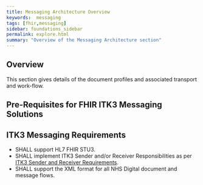 ```yaml
---
title: Messaging Architecture Overview
keywords:  messaging
tags: [fhir,messaging]
sidebar: foundations_sidebar
permalink: explore.html
summary: "Overview of the Messaging Architecture section"
---
```




## Overview ##

This section gives details of the document profiles and associated transport and work-flow. 

## Pre-Requisites for FHIR ITK3 Messaging Solutions ##

## ITK3 Messaging Requirements ##

- SHALL support HL7 FHIR STU3.
- SHALL implement ITK3 Sender and/or Receiver Responsibilities as per <a href="https://developer.nhs.uk/apis/itk3messagedistribution-2-9-0/explore_s_and_r.html" target="_blank">ITK3 Sender and Receiver Requirements</a>.
- SHALL support the XML format for all NHS Digital document and message flows.







